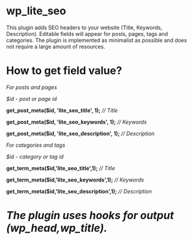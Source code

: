 # wp_lite_seo
This plugin adds SEO headers to your website (Title, Keywords, Description). Editable fields will appear for posts, pages, tags and categories. The plugin is implemented as minimalist as possible and does not require a large amount of resources.

# How to get field value?

*For posts and pages*

*$id - post or page id*

**get_post_meta($id, 'lite_seo_title', 1);** *// Title*

**get_post_meta($id, 'lite_seo_keywords', 1);** *// Keywords*

**get_post_meta($id, 'lite_seo_description', 1);** *// Description*

*For categories and tags*

*$id - category or tag id*

**get_term_meta($id,'lite_seo_title',1);** *// Title*

**get_term_meta($id,'lite_seo_keywords',1);** *// Keywords*

**get_term_meta($id,'lite_seo_description',1);** *// Description*


# *The plugin uses hooks for output (wp_head,wp_title).*

